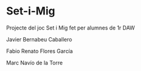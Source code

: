 # Set-i-Mig
Projecte del joc Set i Mig fet per alumnes de 1r DAW

Javier Bernabeu Caballero

Fabio Renato Flores García

Marc Navío de la Torre
